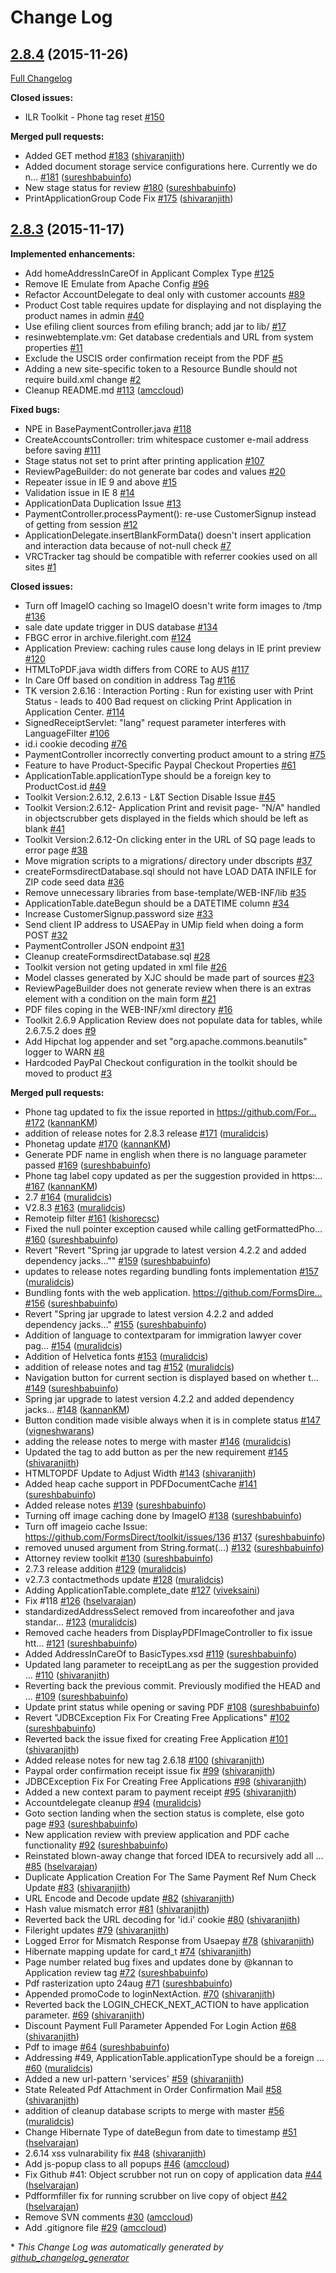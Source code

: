 # Change Log

## [2.8.4](https://github.com/FormsDirect/toolkit/tree/2.8.4) (2015-11-26)
[Full Changelog](https://github.com/FormsDirect/toolkit/compare/2.8.3...2.8.4)

**Closed issues:**

- ILR Toolkit - Phone tag reset [\#150](https://github.com/FormsDirect/toolkit/issues/150)

**Merged pull requests:**

- Added GET method [\#183](https://github.com/FormsDirect/toolkit/pull/183) ([shivaranjith](https://github.com/shivaranjith))
- Added document storage service configurations here. Currently we do n… [\#181](https://github.com/FormsDirect/toolkit/pull/181) ([sureshbabuinfo](https://github.com/sureshbabuinfo))
- New stage status for review [\#180](https://github.com/FormsDirect/toolkit/pull/180) ([sureshbabuinfo](https://github.com/sureshbabuinfo))
- PrintApplicationGroup Code Fix [\#175](https://github.com/FormsDirect/toolkit/pull/175) ([shivaranjith](https://github.com/shivaranjith))

## [2.8.3](https://github.com/FormsDirect/toolkit/tree/2.8.3) (2015-11-17)
**Implemented enhancements:**

- Add homeAddressInCareOf in Applicant Complex Type [\#125](https://github.com/FormsDirect/toolkit/issues/125)
- Remove IE Emulate from Apache Config [\#96](https://github.com/FormsDirect/toolkit/issues/96)
- Refactor AccountDelegate to deal only with customer accounts [\#89](https://github.com/FormsDirect/toolkit/issues/89)
- Product Cost table requires update for displaying and not displaying the product names in admin [\#40](https://github.com/FormsDirect/toolkit/issues/40)
- Use efiling client sources from efiling branch; add jar to lib/ [\#17](https://github.com/FormsDirect/toolkit/issues/17)
- resinwebtemplate.vm: Get database credentials and URL from system properties [\#11](https://github.com/FormsDirect/toolkit/issues/11)
- Exclude the USCIS order confirmation receipt from the PDF [\#5](https://github.com/FormsDirect/toolkit/issues/5)
- Adding a new site-specific token to a Resource Bundle should not require build.xml change [\#2](https://github.com/FormsDirect/toolkit/issues/2)
- Cleanup README.md [\#113](https://github.com/FormsDirect/toolkit/pull/113) ([amccloud](https://github.com/amccloud))

**Fixed bugs:**

- NPE in BasePaymentController.java [\#118](https://github.com/FormsDirect/toolkit/issues/118)
- CreateAccountsController: trim whitespace customer e-mail address before saving [\#111](https://github.com/FormsDirect/toolkit/issues/111)
- Stage status not set to print after printing application [\#107](https://github.com/FormsDirect/toolkit/issues/107)
- ReviewPageBuilder: do not generate bar codes and values [\#20](https://github.com/FormsDirect/toolkit/issues/20)
- Repeater issue in IE 9 and above [\#15](https://github.com/FormsDirect/toolkit/issues/15)
- Validation issue in IE 8 [\#14](https://github.com/FormsDirect/toolkit/issues/14)
- ApplicationData Duplication Issue [\#13](https://github.com/FormsDirect/toolkit/issues/13)
- PaymentController.processPayment\(\): re-use CustomerSignup instead of getting from session [\#12](https://github.com/FormsDirect/toolkit/issues/12)
- ApplicationDelegate.insertBlankFormData\(\) doesn't insert application and interaction data because of not-null check [\#7](https://github.com/FormsDirect/toolkit/issues/7)
- VRCTracker tag should be compatible with referrer cookies used on all sites [\#1](https://github.com/FormsDirect/toolkit/issues/1)

**Closed issues:**

- Turn off ImageIO caching so ImageIO doesn't write form images to /tmp [\#136](https://github.com/FormsDirect/toolkit/issues/136)
- sale date update trigger in DUS database [\#134](https://github.com/FormsDirect/toolkit/issues/134)
- FBGC error in archive.fileright.com [\#124](https://github.com/FormsDirect/toolkit/issues/124)
- Application Preview: caching rules cause long delays in IE print preview [\#120](https://github.com/FormsDirect/toolkit/issues/120)
- HTMLToPDF.java width differs from CORE to AUS [\#117](https://github.com/FormsDirect/toolkit/issues/117)
- In Care Off based on condition in address Tag [\#116](https://github.com/FormsDirect/toolkit/issues/116)
- TK version 2.6.16 : Interaction Porting : Run for existing user with Print Status - leads to 400 Bad request on clicking Print Application in Application Center.  [\#114](https://github.com/FormsDirect/toolkit/issues/114)
- SignedReceiptServlet: "lang" request parameter interferes with LanguageFilter [\#106](https://github.com/FormsDirect/toolkit/issues/106)
- id.i cookie decoding [\#76](https://github.com/FormsDirect/toolkit/issues/76)
- PaymentController incorrectly converting product amount to a string [\#75](https://github.com/FormsDirect/toolkit/issues/75)
- Feature to have Product-Specific Paypal Checkout Properties [\#61](https://github.com/FormsDirect/toolkit/issues/61)
- ApplicationTable.applicationType should be a foreign key to ProductCost.id [\#49](https://github.com/FormsDirect/toolkit/issues/49)
- Toolkit Version:2.6.12, 2.6.13 - L&T Section Disable Issue [\#45](https://github.com/FormsDirect/toolkit/issues/45)
- Toolkit Version:2.6.12- Application Print and revisit page- "N/A" handled in objectscrubber gets displayed in the fields which should be left as blank [\#41](https://github.com/FormsDirect/toolkit/issues/41)
- Toolkit Version:2.6.12-On clicking enter in the URL of SQ page leads to error page [\#38](https://github.com/FormsDirect/toolkit/issues/38)
- Move migration scripts to a migrations/ directory under dbscripts [\#37](https://github.com/FormsDirect/toolkit/issues/37)
- createFormsdirectDatabase.sql should not have LOAD DATA INFILE for ZIP code seed data [\#36](https://github.com/FormsDirect/toolkit/issues/36)
- Remove unnecessary libraries from base-template/WEB-INF/lib [\#35](https://github.com/FormsDirect/toolkit/issues/35)
- ApplicationTable.dateBegun should be a DATETIME column [\#34](https://github.com/FormsDirect/toolkit/issues/34)
- Increase CustomerSignup.password size [\#33](https://github.com/FormsDirect/toolkit/issues/33)
- Send client IP address to USAEPay in UMip field when doing a form POST [\#32](https://github.com/FormsDirect/toolkit/issues/32)
- PaymentController JSON endpoint [\#31](https://github.com/FormsDirect/toolkit/issues/31)
- Cleanup createFormsdirectDatabase.sql [\#28](https://github.com/FormsDirect/toolkit/issues/28)
- Toolkit version not geting updated in xml file [\#26](https://github.com/FormsDirect/toolkit/issues/26)
- Model classes generated by XJC should be made part of sources [\#23](https://github.com/FormsDirect/toolkit/issues/23)
- ReviewPageBuilder does not generate review when there is an extras element with a condition on the main form [\#21](https://github.com/FormsDirect/toolkit/issues/21)
- PDF files coping in the WEB-INF/xml directory [\#16](https://github.com/FormsDirect/toolkit/issues/16)
- Toolkit 2.6.9 Application Review does not populate data for tables, while 2.6.7.5.2 does [\#9](https://github.com/FormsDirect/toolkit/issues/9)
- Add Hipchat log appender and set "org.apache.commons.beanutils" logger to WARN [\#8](https://github.com/FormsDirect/toolkit/issues/8)
- Hardcoded PayPal Checkout configuration in the toolkit should be moved to product [\#3](https://github.com/FormsDirect/toolkit/issues/3)

**Merged pull requests:**

- Phone tag updated to fix the issue reported in https://github.com/For… [\#172](https://github.com/FormsDirect/toolkit/pull/172) ([kannanKM](https://github.com/kannanKM))
- addition of release notes for 2.8.3 release [\#171](https://github.com/FormsDirect/toolkit/pull/171) ([muralidcis](https://github.com/muralidcis))
- Phonetag update [\#170](https://github.com/FormsDirect/toolkit/pull/170) ([kannanKM](https://github.com/kannanKM))
- Generate PDF name in english when there is no language parameter passed [\#169](https://github.com/FormsDirect/toolkit/pull/169) ([sureshbabuinfo](https://github.com/sureshbabuinfo))
- Phone tag label copy updated as per the suggestion provided in https:… [\#167](https://github.com/FormsDirect/toolkit/pull/167) ([kannanKM](https://github.com/kannanKM))
- 2.7 [\#164](https://github.com/FormsDirect/toolkit/pull/164) ([muralidcis](https://github.com/muralidcis))
- V2.8.3 [\#163](https://github.com/FormsDirect/toolkit/pull/163) ([muralidcis](https://github.com/muralidcis))
- Remoteip filter [\#161](https://github.com/FormsDirect/toolkit/pull/161) ([kishorecsc](https://github.com/kishorecsc))
- Fixed the null pointer exception caused while calling getFormattedPho… [\#160](https://github.com/FormsDirect/toolkit/pull/160) ([sureshbabuinfo](https://github.com/sureshbabuinfo))
- Revert "Revert "Spring jar upgrade to latest version 4.2.2 and added dependency jacks…"" [\#159](https://github.com/FormsDirect/toolkit/pull/159) ([sureshbabuinfo](https://github.com/sureshbabuinfo))
- updates to release notes regarding bundling fonts implementation [\#157](https://github.com/FormsDirect/toolkit/pull/157) ([muralidcis](https://github.com/muralidcis))
- Bundling fonts with the web application. https://github.com/FormsDire… [\#156](https://github.com/FormsDirect/toolkit/pull/156) ([sureshbabuinfo](https://github.com/sureshbabuinfo))
- Revert "Spring jar upgrade to latest version 4.2.2 and added dependency jacks…" [\#155](https://github.com/FormsDirect/toolkit/pull/155) ([sureshbabuinfo](https://github.com/sureshbabuinfo))
- Addition of language to contextparam for immigration lawyer cover pag… [\#154](https://github.com/FormsDirect/toolkit/pull/154) ([muralidcis](https://github.com/muralidcis))
- Addition of Helvetica fonts [\#153](https://github.com/FormsDirect/toolkit/pull/153) ([muralidcis](https://github.com/muralidcis))
- addition of release notes and tag [\#152](https://github.com/FormsDirect/toolkit/pull/152) ([muralidcis](https://github.com/muralidcis))
- Navigation button for current section is displayed based on whether t… [\#149](https://github.com/FormsDirect/toolkit/pull/149) ([sureshbabuinfo](https://github.com/sureshbabuinfo))
- Spring jar upgrade to latest version 4.2.2 and added dependency jacks… [\#148](https://github.com/FormsDirect/toolkit/pull/148) ([kannanKM](https://github.com/kannanKM))
- Button condition made visible always when it is in complete status [\#147](https://github.com/FormsDirect/toolkit/pull/147) ([vigneshwarans](https://github.com/vigneshwarans))
- adding the release notes to merge with master [\#146](https://github.com/FormsDirect/toolkit/pull/146) ([muralidcis](https://github.com/muralidcis))
- Updated the tag to add button as per the new requirement [\#145](https://github.com/FormsDirect/toolkit/pull/145) ([shivaranjith](https://github.com/shivaranjith))
- HTMLTOPDF Update to Adjust Width [\#143](https://github.com/FormsDirect/toolkit/pull/143) ([shivaranjith](https://github.com/shivaranjith))
- Added heap cache support in PDFDocumentCache [\#141](https://github.com/FormsDirect/toolkit/pull/141) ([sureshbabuinfo](https://github.com/sureshbabuinfo))
- Added release notes [\#139](https://github.com/FormsDirect/toolkit/pull/139) ([sureshbabuinfo](https://github.com/sureshbabuinfo))
- Turning off image caching done by ImageIO [\#138](https://github.com/FormsDirect/toolkit/pull/138) ([sureshbabuinfo](https://github.com/sureshbabuinfo))
- Turn off imageio cache Issue: https://github.com/FormsDirect/toolkit/issues/136  [\#137](https://github.com/FormsDirect/toolkit/pull/137) ([sureshbabuinfo](https://github.com/sureshbabuinfo))
- removed unused argument from String.format\(...\) [\#132](https://github.com/FormsDirect/toolkit/pull/132) ([sureshbabuinfo](https://github.com/sureshbabuinfo))
- Attorney review toolkit [\#130](https://github.com/FormsDirect/toolkit/pull/130) ([sureshbabuinfo](https://github.com/sureshbabuinfo))
- 2.7.3 release addition [\#129](https://github.com/FormsDirect/toolkit/pull/129) ([muralidcis](https://github.com/muralidcis))
- v2.7.3 contactmethods update [\#128](https://github.com/FormsDirect/toolkit/pull/128) ([muralidcis](https://github.com/muralidcis))
- Adding ApplicationTable.complete\_date [\#127](https://github.com/FormsDirect/toolkit/pull/127) ([viveksaini](https://github.com/viveksaini))
- Fix \#118 [\#126](https://github.com/FormsDirect/toolkit/pull/126) ([hselvarajan](https://github.com/hselvarajan))
- standardizedAddressSelect removed from incareofother and java standar… [\#123](https://github.com/FormsDirect/toolkit/pull/123) ([muralidcis](https://github.com/muralidcis))
- Removed cache headers from DisplayPDFImageController to fix issue htt… [\#121](https://github.com/FormsDirect/toolkit/pull/121) ([sureshbabuinfo](https://github.com/sureshbabuinfo))
- Added AddressInCareOf to BasicTypes.xsd [\#119](https://github.com/FormsDirect/toolkit/pull/119) ([sureshbabuinfo](https://github.com/sureshbabuinfo))
- Updated lang parameter to receiptLang as per the suggestion provided … [\#110](https://github.com/FormsDirect/toolkit/pull/110) ([shivaranjith](https://github.com/shivaranjith))
- Reverting back the previous commit. Previously modified the HEAD and … [\#109](https://github.com/FormsDirect/toolkit/pull/109) ([sureshbabuinfo](https://github.com/sureshbabuinfo))
- Update print status while opening or saving PDF [\#108](https://github.com/FormsDirect/toolkit/pull/108) ([sureshbabuinfo](https://github.com/sureshbabuinfo))
- Revert "JDBCException Fix For Creating Free Applications" [\#102](https://github.com/FormsDirect/toolkit/pull/102) ([sureshbabuinfo](https://github.com/sureshbabuinfo))
- Reverted back the issue fixed for creating Free Application [\#101](https://github.com/FormsDirect/toolkit/pull/101) ([shivaranjith](https://github.com/shivaranjith))
- Added release notes for new tag 2.6.18 [\#100](https://github.com/FormsDirect/toolkit/pull/100) ([shivaranjith](https://github.com/shivaranjith))
- Paypal order confirmation receipt issue fix [\#99](https://github.com/FormsDirect/toolkit/pull/99) ([shivaranjith](https://github.com/shivaranjith))
- JDBCException Fix For Creating Free Applications [\#98](https://github.com/FormsDirect/toolkit/pull/98) ([shivaranjith](https://github.com/shivaranjith))
- Added a new context param to payment receipt [\#95](https://github.com/FormsDirect/toolkit/pull/95) ([shivaranjith](https://github.com/shivaranjith))
- Accountdelegate cleanup [\#94](https://github.com/FormsDirect/toolkit/pull/94) ([muralidcis](https://github.com/muralidcis))
- Goto section landing when the section status is complete, else goto page [\#93](https://github.com/FormsDirect/toolkit/pull/93) ([sureshbabuinfo](https://github.com/sureshbabuinfo))
- New application review with preview application and PDF cache functionality [\#92](https://github.com/FormsDirect/toolkit/pull/92) ([sureshbabuinfo](https://github.com/sureshbabuinfo))
- Reinstated blown-away change that forced IDEA to recursively add all … [\#85](https://github.com/FormsDirect/toolkit/pull/85) ([hselvarajan](https://github.com/hselvarajan))
- Duplicate Application Creation For The Same Payment Ref Num Check Update [\#83](https://github.com/FormsDirect/toolkit/pull/83) ([shivaranjith](https://github.com/shivaranjith))
- URL Encode and Decode update [\#82](https://github.com/FormsDirect/toolkit/pull/82) ([shivaranjith](https://github.com/shivaranjith))
- Hash value mismatch error [\#81](https://github.com/FormsDirect/toolkit/pull/81) ([shivaranjith](https://github.com/shivaranjith))
- Reverted back the URL decoding for 'id.i' cookie [\#80](https://github.com/FormsDirect/toolkit/pull/80) ([shivaranjith](https://github.com/shivaranjith))
- Fileright updates [\#79](https://github.com/FormsDirect/toolkit/pull/79) ([shivaranjith](https://github.com/shivaranjith))
- Logged Error for Mismatch Response from Usaepay [\#78](https://github.com/FormsDirect/toolkit/pull/78) ([shivaranjith](https://github.com/shivaranjith))
- Hibernate mapping update for card\_t [\#74](https://github.com/FormsDirect/toolkit/pull/74) ([shivaranjith](https://github.com/shivaranjith))
- Page number related bug fixes and updates done by @kannan to Application review tag [\#72](https://github.com/FormsDirect/toolkit/pull/72) ([sureshbabuinfo](https://github.com/sureshbabuinfo))
- Pdf rasterization upto 24aug [\#71](https://github.com/FormsDirect/toolkit/pull/71) ([sureshbabuinfo](https://github.com/sureshbabuinfo))
- Appended promoCode to loginNextAction.  [\#70](https://github.com/FormsDirect/toolkit/pull/70) ([shivaranjith](https://github.com/shivaranjith))
- Reverted back the LOGIN\_CHECK\_NEXT\_ACTION to have application parameter. [\#69](https://github.com/FormsDirect/toolkit/pull/69) ([shivaranjith](https://github.com/shivaranjith))
- Discount Payment Full Parameter Appended For Login Action [\#68](https://github.com/FormsDirect/toolkit/pull/68) ([shivaranjith](https://github.com/shivaranjith))
- Pdf to image [\#64](https://github.com/FormsDirect/toolkit/pull/64) ([sureshbabuinfo](https://github.com/sureshbabuinfo))
- Addressing \#49, ApplicationTable.applicationType should be a foreign … [\#60](https://github.com/FormsDirect/toolkit/pull/60) ([muralidcis](https://github.com/muralidcis))
- Added a new url-pattern 'services' [\#59](https://github.com/FormsDirect/toolkit/pull/59) ([shivaranjith](https://github.com/shivaranjith))
- State Releated Pdf Attachment in Order Confirmation Mail [\#58](https://github.com/FormsDirect/toolkit/pull/58) ([shivaranjith](https://github.com/shivaranjith))
- addition of cleanup database scripts to merge with master [\#56](https://github.com/FormsDirect/toolkit/pull/56) ([muralidcis](https://github.com/muralidcis))
- Change Hibernate Type of dateBegun from date to timestamp [\#51](https://github.com/FormsDirect/toolkit/pull/51) ([hselvarajan](https://github.com/hselvarajan))
- 2.6.14 xss vulnarability fix [\#48](https://github.com/FormsDirect/toolkit/pull/48) ([shivaranjith](https://github.com/shivaranjith))
- Add js-popup class to all popups [\#46](https://github.com/FormsDirect/toolkit/pull/46) ([amccloud](https://github.com/amccloud))
- Fix Github \#41: Object scrubber not run on copy of application data [\#44](https://github.com/FormsDirect/toolkit/pull/44) ([hselvarajan](https://github.com/hselvarajan))
- Pdfformfiller fix for running scrubber on live copy of object [\#42](https://github.com/FormsDirect/toolkit/pull/42) ([hselvarajan](https://github.com/hselvarajan))
- Remove SVN comments [\#30](https://github.com/FormsDirect/toolkit/pull/30) ([amccloud](https://github.com/amccloud))
- Add .gitignore file [\#29](https://github.com/FormsDirect/toolkit/pull/29) ([amccloud](https://github.com/amccloud))



\* *This Change Log was automatically generated by [github_changelog_generator](https://github.com/skywinder/Github-Changelog-Generator)*
